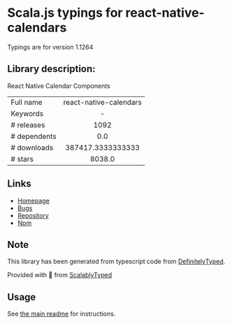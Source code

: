 
# Scala.js typings for react-native-calendars

Typings are for version 1.1264

## Library description:
React Native Calendar Components

|                    |                 |
| ------------------ | :-------------: |
| Full name          | react-native-calendars |
| Keywords           | - |
| # releases         | 1092 |
| # dependents       | 0.0 |
| # downloads        | 387417.3333333333 |
| # stars            | 8038.0 |

## Links
- [Homepage](https://github.com/wix/react-native-calendars#readme)
- [Bugs](https://github.com/wix/react-native-calendars/issues)
- [Repository](https://github.com/wix/react-native-calendars)
- [Npm](https://www.npmjs.com/package/react-native-calendars)
    


## Note
This library has been generated from typescript code from [DefinitelyTyped](https://definitelytyped.org).

Provided with :purple_heart: from [ScalablyTyped](https://github.com/oyvindberg/ScalablyTyped)

## Usage
See [the main readme](../../readme.md) for instructions.


